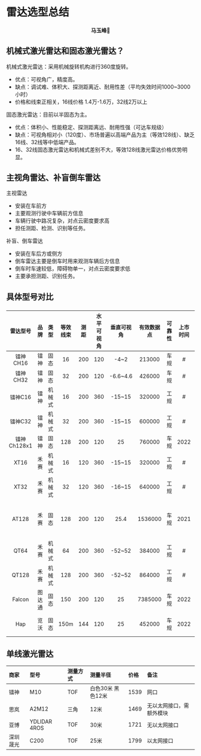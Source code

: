 # 雷达选型总结
#### <p align = "center">马玉峰📜</p>
## 机械式激光雷达和固态激光雷达？

机械式激光雷达：采用机械旋转机构进行360度旋转。

- 优点：可视角广，精度高。
- 缺点：调试难、体积大、探测距离近、耐用性差（平均失效时间1000~3000小时）
- 价格和线束正相关，16线价格 1.4万-1.6万，32线2万以上

固态激光雷达：目前以半固态为主。
- 优点：体积小、性能稳定、探测距离远、耐用性强（可达车规级）
- 缺点：可视角相对小（120度）、市场普遍以高端产品为主（等效128线）、缺乏16线、32线等中低端产品。
- 16、32线固态激光雷达和机械式差别不大，等效128线激光雷达价格优势明显。

## 主视角雷达、补盲倒车雷达

主视雷达
- 安装在车前方
- 主要观测行驶中车辆前方信息
- 车辆行驶中路况复杂，对点云密度要求高
- 担任测距、检测、识别等任务。

补盲、倒车雷达
- 安装在车后方或侧方
- 倒车雷达主要是倒车时用来观测车辆后方信息
- 倒车时车速较低，障碍物单一，对点云密度要求低
- 主要承担测距、识别任务。

## 具体型号对比

### 

|雷达型号|品牌|类型|等效线束|测距|水平可视角|垂直可视角|有效数据点|可靠性|上市时间|价格|备注|图片|
| :----:| :----:| :----:| :----:|:----:|:----:| :----:| :----:| :----:| :----:| :----:|:----:|:----:|
| 镭神CH16 | 镭神 | 固态 | 16 | 200 | 120 | -4~2 | 213000 | 车规 |  #| 1.3W |#|![ch16](../images/ch16.png)|
| 镭神CH32 | 镭神 | 固态 | 32 | 200 | 120 | -6.6~4.6 |426000 | 车规 | # | 2.1W |#|![ch32](../images/ch16.png)|
| 镭神C16 | 镭神 | 机械式 | 16 | 200 | 360 | -15~15 | 320000 | 工规 | # | 1.2W |#|![c16](../images/c16.png)|
| 镭神C32 | 镭神 | 机械式 | 32 | 200 | 360 | -15~15 | 600000 | 工规 | # | 2W |#|![c32](../images/c16.png)|
| 镭神Ch128x1 | 镭神 | 固态 | 128 | 200 | 120 | 25 | 760000 | 车规 | 2022 | 3.5w |山推使用|![ch128x1](../images/ch128x1.png)|
| XT16 | 禾赛 | 机械式 | 16 | 120 | 360 | -15~15 | 320000 | 工规 | # | 1.5w |#|![xt16](../images/xt32.png)|
| XT32 | 禾赛 | 机械式 | 32 | 120 | 360 | -16~15 | 640000 | 工规 | # | 2.6w |#|![xt32](../images/xt32.png)|
| AT128 | 禾赛 | 固态 | 128 | 200 | 120 | 25.4 | 1536000 | 车规 | 2021 | 3.8w |易控智驾、踏歌智行|![at128](../images/at128.png)|
| QT64 | 禾赛 | 机械式 | 64 | 200 | 360 | -52~52 | 384000 | 工规 | # | 3.3w |#|![qt64](../images/qt64.png)|
| QT128 | 禾赛 | 机械式 | 128 | 200 | 360 | -52~52 | 864000 | 工规 | # | 3.6w |#|![qt128](../images/qt64.png)|
| Falcon | 图达通 | 固态 | 150 | 200 | 120 | 25 | 7385000 | 车规 | 2022 | 5w |性能优，蔚来|![falcon](../images/falcon.png)|
| Hap | 览沃 | 固态 | 150m | 144 | 120 | 25 | 452000 | 车规 | 2022 | 7999 |非重复式扫描|![hap](../images/hap.png)|

## 单线激光雷达

| 商家 | 型号 |测量方式|测量半径|价格|备注|
| :----| :----|:----|:----|:----|:----|
|镭神|M10|TOF|白色30米 黑色12米|1539|网口|
|思岚|A2M12|三角|12米|1469|无以太网接口，需额外模块|
|亚博|YDLIDAR 4ROS|TOF|30米|1721|无以太网接口|
|深圳晟光|C200|TOF|25米|1799|以太网接口|